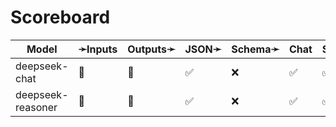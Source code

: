# Scoreboard

| Model             | ➛Inputs   | Outputs➛   | JSON➛   | Schema➛   | Chat | Stream | Tools | Batch | Seed | Files | Citations | Think | Logprobs |
| ----------------- | --------- | ---------- | ------- | --------- | ---- | ------ | ----- | ----- | ---- | ----- | --------- | ----- | -------- |
| deepseek-chat     | 💬        | 💬         | ✅      | ❌        | ✅   | ✅     | ✅💥  | ❌    | ❌   | ❌    | ❌        | ❌    | ✅       |
| deepseek-reasoner | 💬        | 💬         | ✅      | ❌        | ✅   | ✅     | 💨    | ❌    | ❌   | ❌    | ❌        | ✅    | ❌       |

